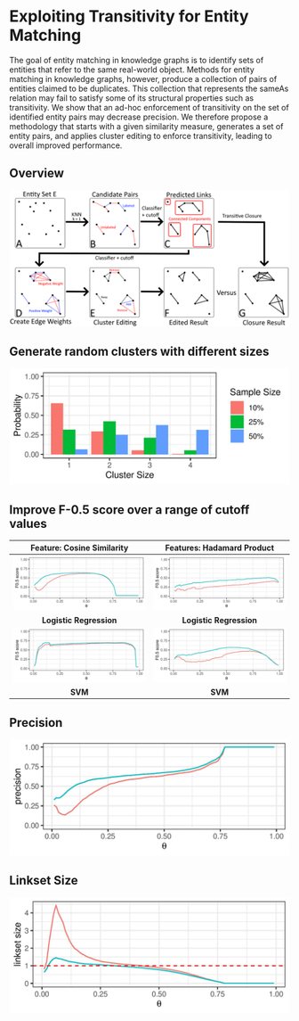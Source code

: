 # Exploiting Transitivity for Entity Matching

The goal of entity matching in knowledge graphs is to identify sets of entities that refer to the same real-world object. Methods for entity matching in knowledge graphs, however, produce a collection of pairs of entities claimed to be duplicates. This collection that represents the sameAs relation may fail to satisfy some of its structural properties such as transitivity. We show that an ad-hoc enforcement of transitivity on the set of identified entity pairs may decrease precision. We therefore propose a methodology that starts with a given similarity measure, generates a set of entity pairs, and applies cluster editing to enforce transitivity, leading to overall improved performance.

## Overview
![flow](/img/eswc2021-flow2.png)

## Generate random clusters with different sizes
![cluster distributions](/img/cluster_size_distribution.jpg)

## Improve F-0.5 score over a range of cutoff values
Feature: Cosine Similarity | Features: Hadamard Product
:---: | :---:
![f-0.5 score](/img/partial-ordered-5.50.lr.cos.100.fscore.jpg) | ![f-0.5 score](/img/partial-ordered-5.10.lr.had.300.fscore.jpg)
**Logistic Regression** | **Logistic Regression**
![f-0.5 score](/img/partial-ordered-5.10.svm.cos.100.fscore.jpg) | ![f-0.5 score](/img/partial-ordered-5.25.svm.had.300.fscore.jpg)
**SVM** | **SVM**

## Precision
![precision](/img/partial-ordered-5.50.lr.cos.100.precision.jpg)

## Linkset Size
![linkset size](/img/partial-ordered-5.50.lr.cos.100.size.jpg)

